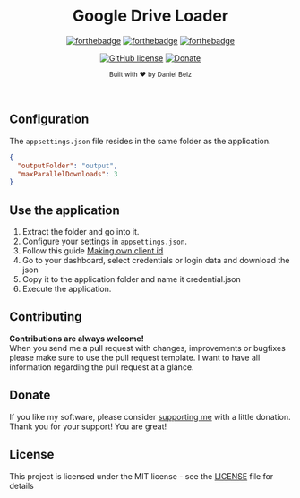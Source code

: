﻿﻿﻿﻿<h1 align="center">Google Drive Loader</h1><div align="center">

[![forthebadge](https://forthebadge.com/images/badges/made-with-c-sharp.svg)](https://forthebadge.com)
[![forthebadge](https://forthebadge.com/images/badges/built-with-love.svg)](https://forthebadge.com)
[![forthebadge](https://forthebadge.com/images/badges/you-didnt-ask-for-this.svg)](https://forthebadge.com)

[![GitHub license](https://img.shields.io/github/license/LegendaryB/GoogleDriveLoader.svg?longCache=true&style=flat-square)](https://github.com/LegendaryB/GoogleDriveLoader/blob/master/LICENSE)
[![Donate](https://img.shields.io/badge/Donate-PayPal-blue.svg)](https://paypal.me/alphadaniel)

<sub>Built with ❤︎ by Daniel Belz</sub>
</div><br>

## Configuration
The `appsettings.json` file resides in the same folder as the application.
```json
{
  "outputFolder": "output",
  "maxParallelDownloads": 3
}
```

## Use the application
1. Extract the folder and go into it.
2. Configure your settings in `appsettings.json`.
3. Follow this guide [Making own client id](https://rclone.org/drive/#making-your-own-client-id)
4. Go to your dashboard, select credentials or login data and download the json
5. Copy it to the application folder and name it credential.json
2. Execute the application.

## Contributing

__Contributions are always welcome!__  
When you send me a pull request with changes, improvements or bugfixes please make sure to use the pull request template. 
I want to have all information regarding the pull request at a glance.

## Donate
If you like my software, please consider [supporting me](https://paypal.me/alphadaniel) with a little donation. Thank you for your support! You are great!

## License

This project is licensed under the MIT license - see the [LICENSE](LICENSE) file for details
